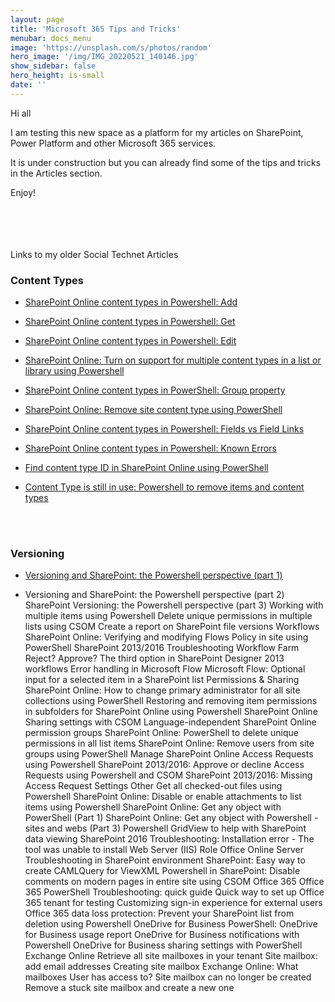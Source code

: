 ```yaml
---
layout: page
title: 'Microsoft 365 Tips and Tricks'
menubar: docs_menu
image: 'https://unsplash.com/s/photos/random'
hero_image: '/img/IMG_20220521_140146.jpg'
show_sidebar: false
hero_height: is-small
date: ''
---
```



Hi all

I am testing this new space as a platform for my articles on SharePoint, Power Platform and other Microsoft 365 services.

It is under construction but you can already find some of the tips and tricks in the Articles section.

Enjoy!

<br/><br/><br/><br/>
Links to my older Social Technet Articles

<h3>Content Types</h3>

* [SharePoint Online content types in Powershell: Add](https://social.technet.microsoft.com/wiki/contents/articles/31051.sharepoint-online-content-types-in-powershell-add.aspx)

* [SharePoint Online content types in Powershell: Get](http://social.technet.microsoft.com/wiki/contents/articles/31151.sharepoint-online-content-types-in-powershell-get.aspx)
* [SharePoint Online content types in Powershell: Edit](https://social.technet.microsoft.com/wiki/contents/articles/31444.sharepoint-online-content-types-in-powershell-edit.aspx)
* [SharePoint Online: Turn on support for multiple content types in a list or library using Powershell](https://social.technet.microsoft.com/wiki/contents/articles/30038.sharepoint-online-turn-on-support-for-multiple-content-types-in-a-list-or-library-using-powershell.aspx)
* [SharePoint Online content types in PowerShell: Group property](http://social.technet.microsoft.com/wiki/contents/articles/31725.sharepoint-online-content-types-in-powershell-group-property.aspx)
* [SharePoint Online: Remove site content type using PowerShell](https://social.technet.microsoft.com/wiki/contents/articles/30158.sharepoint-online-remove-site-content-type-using-powershell.aspx)
* [SharePoint Online content types in Powershell: Fields vs Field Links](https://social.technet.microsoft.com/wiki/contents/articles/31694.sharepoint-online-content-types-in-powershell-fields-vs-field-links.aspx)
* [SharePoint Online content types in Powershell: Known Errors](https://social.technet.microsoft.com/wiki/contents/articles/31770.sharepoint-online-content-types-in-powershell-known-errors.aspx)
* [Find content type ID in SharePoint Online using PowerShell](https://social.technet.microsoft.com/wiki/contents/articles/35717.find-content-type-id-in-sharepoint-online-using-powershell.aspx)
* [Content Type is still in use: Powershell to remove items and content types](https://social.technet.microsoft.com/wiki/contents/articles/35716.content-type-is-still-in-use-powershell-to-remove-items-and-content-types.aspx)

<br/><br/>
<h3>Versioning</h3>

* [Versioning and SharePoint: the Powershell perspective (part 1)](http://social.technet.microsoft.com/wiki/contents/articles/30115.versioning-and-sharepoint-the-powershell-perspective-part-1.aspx)

* Versioning and SharePoint: the Powershell perspective (part 2)
SharePoint Versioning: the Powershell perspective (part 3)
Working with multiple items using Powershell
Delete unique permissions in multiple lists using CSOM
Create a report on SharePoint file versions
Workflows
SharePoint Online: Verifying and modifying Flows Policy in site using PowerShell
SharePoint 2013/2016 Troubleshooting Workflow Farm
Reject? Approve? The third option in SharePoint Designer 2013 workflows
Error handling in Microsoft Flow
Microsoft Flow: Optional input for a selected item in a SharePoint list
Permissions & Sharing
SharePoint Online: How to change primary administrator for all site collections using PowerShell
Restoring and removing item permissions in subfolders for SharePoint Online using Powershell
SharePoint Online Sharing settings with CSOM
Language-independent SharePoint Online permission groups
SharePoint Online: PowerShell to delete unique permissions in all list items
SharePoint Online: Remove users from site groups using PowerShell
Manage SharePoint Online Access Requests using Powershell
SharePoint 2013/2016: Approve or decline Access Requests using Powershell and CSOM
SharePoint 2013/2016: Missing Access Request Settings
Other
Get all checked-out files using Powershell
SharePoint Online: Disable or enable attachments to list items using Powershell
SharePoint Online: Get any object with PowerShell (Part 1)
SharePoint Online: Get any object with Powershell - sites and webs (Part 3)
Powershell GridView to help with SharePoint data viewing
SharePoint 2016 Troubleshooting: Installation error - The tool was unable to install Web Server (IIS) Role
Office Online Server Troubleshooting in SharePoint environment
SharePoint: Easy way to create CAMLQuery for ViewXML 
Powershell in SharePoint: Disable comments on modern pages in entire site using CSOM
Office 365
Office 365 PowerShell Troubleshooting: quick guide
Quick way to set up Office 365 tenant for testing
Customizing sign-in experience for external users
Office 365 data loss protection: Prevent your SharePoint list from deletion using Powershell
OneDrive for Business
PowerShell: OneDrive for Business usage report
OneDrive for Business notifications with Powershell
OneDrive for Business sharing settings with PowerShell
Exchange Online
Retrieve all site mailboxes in your tenant
Site mailbox: add email addresses
Creating site mailbox
Exchange Online: What mailboxes User has access to?
Site mailbox can no longer be created
Remove a stuck site mailbox and create a new one
